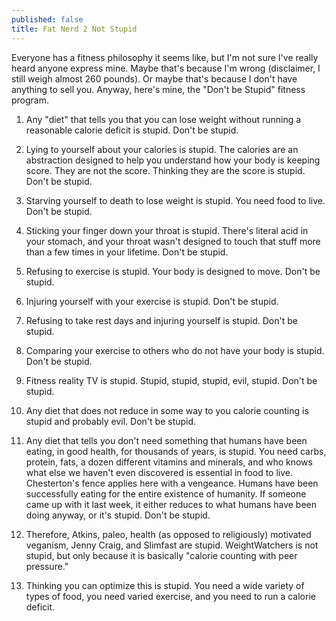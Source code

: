 ```yaml
---
published: false
title: Fat Nerd 2 Not Stupid
---
```


Everyone has a fitness philosophy it seems like, but I'm not sure I've really heard anyone express mine. Maybe that's because I'm wrong (disclaimer, I still weigh almost 260 pounds). Or maybe that's because I don't have anything to sell you. Anyway, here's mine, the "Don't be Stupid" fitness program.

<!-- more -->

1. Any "diet" that tells you that you can lose weight without running a reasonable calorie deficit is stupid. Don't be stupid.  

2. Lying to yourself about your calories is stupid. The calories are an abstraction designed to help you understand how your body is keeping score. They are not the score. Thinking they are the score is stupid. Don't be stupid.

3. Starving yourself to death to lose weight is stupid. You need food to live. Don't be stupid.

4. Sticking your finger down your throat is stupid. There's literal acid in your stomach, and your throat wasn't designed to touch that stuff more than a few times in your lifetime. Don't be stupid.

5. Refusing to exercise is stupid. Your body is designed to move. Don't be stupid. 

6. Injuring yourself with your exercise is stupid. Don't be stupid. 

7. Refusing to take rest days and injuring yourself is stupid. Don't be stupid.

8. Comparing your exercise to others who do not have your body is stupid. Don't be stupid.

9. Fitness reality TV is stupid. Stupid, stupid, stupid, evil, stupid. Don't be stupid.

10. Any diet that does not reduce in some way to you calorie counting is stupid and probably evil. Don't be stupid.

11. Any diet that tells you don't need something that humans have been eating, in good health, for thousands of years, is stupid. You need carbs, protein, fats, a dozen different vitamins and minerals, and who knows what else we haven't even discovered is essential in food to live. Chesterton's fence applies here with a vengeance. Humans have been successfully eating for the entire existence of humanity. If someone came up with it last week, it either reduces to what humans have been doing anyway, or it's stupid.  Don't be stupid.

12. Therefore, Atkins, paleo, health (as opposed to religiously) motivated veganism, Jenny Craig, and Slimfast are stupid.  WeightWatchers is not stupid, but only because it is basically "calorie counting with peer pressure."

13. Thinking you can optimize this is stupid. You need a wide variety of types of food, you need varied exercise, and you need to run a calorie deficit. 










